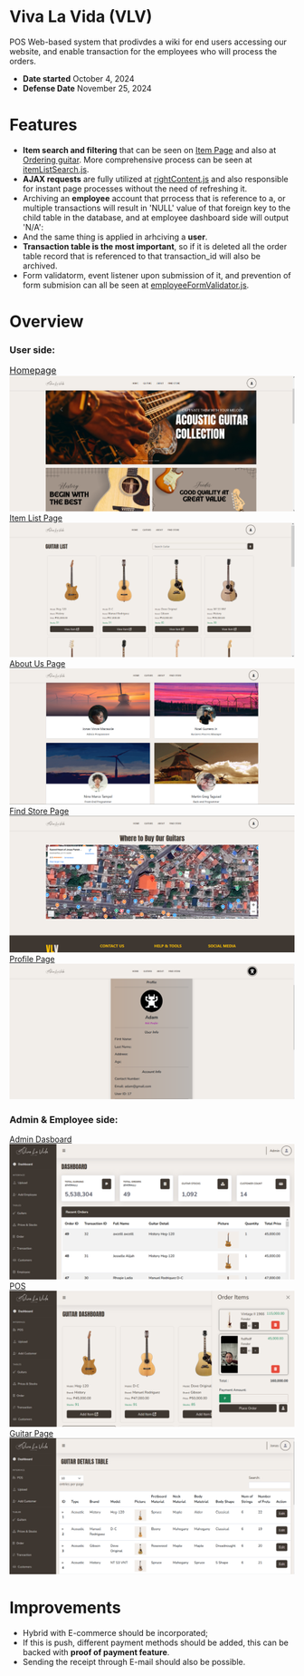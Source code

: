 # Viva La Vida (VLV)
POS Web-based system that prodivdes a wiki for end users accessing our website, and enable transaction for the employees who will process the orders.
- <strong>Date started</strong> October 4, 2024
- <strong>Defense Date</strong> November 25, 2024



# Features
- <strong>Item search and filtering</strong> that can be seen on <a href="./php/individualItemPage.php">Item Page</a> and also at <a href="admin/orderingGuitar.php">Ordering guitar</a>. More comprehensive process can be seen at <a href="js/itemListSearch.js">itemListSearch.js</a>.
- <strong>AJAX requests</strong> are fully utilized at <a href="js/rightContent.js">rightContent.js</a> and also responsible for instant page processes without the need of refreshing it.
- Archiving an <strong>employee</strong> account that prrocess that is reference to a, or multiple transactions will result in 'NULL' value of that foreign key to the child table in the database, and at employee dashboard side will output 'N/A':
- And the same thing is applied in arhciving a <strong>user</strong>.
- <strong>Transaction table is the most important</strong>, so if it is deleted all the order table record that is referenced to that transaction_id will also be archived.
- Form validatorm, event listener upon submission of it, and prevention of form submision can all be seen at <a href="js/employeeFormValidator.js">employeeFormValidator.js</a>.


# Overview
### User side:
<a href="index.php" style="font-size: 16px;">Homepage</a>
![alt text](documentation-img/image101.png)
<a href="php/itemList.php">Item List Page</a>
![alt text](documentation-img/image102.png)
<a href="aboutUs.php">About Us Page</a>
![alt text](documentation-img/image103.png)
<a href="findStore.php">Find Store Page</a>
![alt text](documentation-img/image104.png)
<a href="php/profile.php">Profile Page</a>
![alt text](documentation-img/image105.png)

### Admin & Employee side:
<a href="admin/adminIndex.php">Admin Dasboard</a>
![alt text](documentation-img/image106.png)
<a href="admin/orderingGuitar.php">POS</a>
![alt text](documentation-img/image107.png)
<a href="admin/guitarTablePage.php">Guitar Page</a>
![alt text](documentation-img/image108.png)


# Improvements
- Hybrid with E-commerce should be incorporated;
- If this is push, different payment methods should be added, this can be backed with <strong>proof of payment feature</strong>.
- Sending the receipt through E-mail should also be possible.